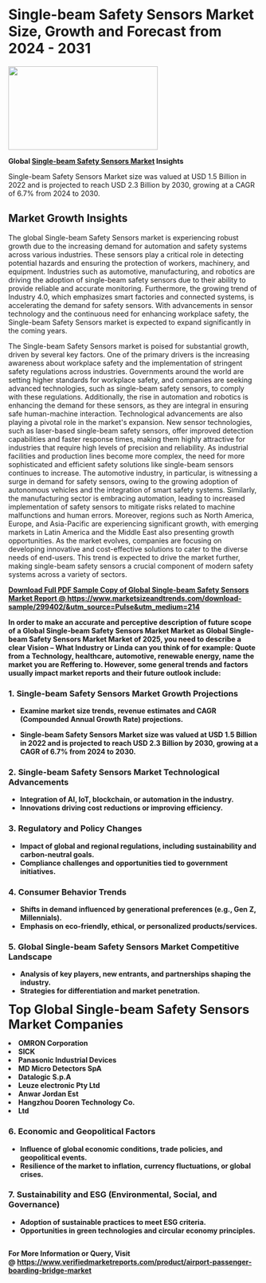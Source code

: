 <H1>Single-beam Safety Sensors Market Size, Growth and Forecast from 2024 - 2031</H1><img class="aligncenter size-medium wp-image-584254" src="https://thirdeyenews.in/wp-content/uploads/2024/09/Global-Market-Research-300x168.jpeg" alt="" width="300" height="168" /><p><strong>Global&nbsp;<a href="https://www.marketsizeandtrends.com/download-sample/299402/&amp;utm_source=Pulse&amp;utm_medium=214">Single-beam Safety Sensors Market</a> Insights</strong></p><p>Single-beam Safety Sensors Market size was valued at USD 1.5 Billion in 2022 and is projected to reach USD 2.3 Billion by 2030, growing at a CAGR of 6.7% from 2024 to 2030.</p><p><h2>Market Growth Insights</h2> <p>The global Single-beam Safety Sensors market is experiencing robust growth due to the increasing demand for automation and safety systems across various industries. These sensors play a critical role in detecting potential hazards and ensuring the protection of workers, machinery, and equipment. Industries such as automotive, manufacturing, and robotics are driving the adoption of single-beam safety sensors due to their ability to provide reliable and accurate monitoring. Furthermore, the growing trend of Industry 4.0, which emphasizes smart factories and connected systems, is accelerating the demand for safety sensors. With advancements in sensor technology and the continuous need for enhancing workplace safety, the Single-beam Safety Sensors market is expected to expand significantly in the coming years.</p> <p><strong><a href="#"></a></strong></p> <p>The Single-beam Safety Sensors market is poised for substantial growth, driven by several key factors. One of the primary drivers is the increasing awareness about workplace safety and the implementation of stringent safety regulations across industries. Governments around the world are setting higher standards for workplace safety, and companies are seeking advanced technologies, such as single-beam safety sensors, to comply with these regulations. Additionally, the rise in automation and robotics is enhancing the demand for these sensors, as they are integral in ensuring safe human-machine interaction. Technological advancements are also playing a pivotal role in the market's expansion. New sensor technologies, such as laser-based single-beam safety sensors, offer improved detection capabilities and faster response times, making them highly attractive for industries that require high levels of precision and reliability. As industrial facilities and production lines become more complex, the need for more sophisticated and efficient safety solutions like single-beam sensors continues to increase. The automotive industry, in particular, is witnessing a surge in demand for safety sensors, owing to the growing adoption of autonomous vehicles and the integration of smart safety systems. Similarly, the manufacturing sector is embracing automation, leading to increased implementation of safety sensors to mitigate risks related to machine malfunctions and human errors. Moreover, regions such as North America, Europe, and Asia-Pacific are experiencing significant growth, with emerging markets in Latin America and the Middle East also presenting growth opportunities. As the market evolves, companies are focusing on developing innovative and cost-effective solutions to cater to the diverse needs of end-users. This trend is expected to drive the market further, making single-beam safety sensors a crucial component of modern safety systems across a variety of sectors.</p> <p><strong><a href="#"></p><p><span class=""><strong>Download Full PDF Sample Copy of Global Single-beam Safety Sensors Market Report</strong> @ <a href="https://www.marketsizeandtrends.com/download-sample/299402/&amp;utm_source=Pulse&amp;utm_medium=214" target="_blank">https://www.marketsizeandtrends.com/download-sample/299402/&amp;utm_source=Pulse&amp;utm_medium=214</a></span></p><p>In order to make an accurate and perceptive description of future scope of a Global&nbsp;Single-beam Safety Sensors Market Market as Global&nbsp;Single-beam Safety Sensors Market Market of 2025, you need to describe a clear Vision &ndash; What Industry or Linda can you think of for example: Quote from a Technology, healthcare, automotive, renewable energy, name the market you are Reffering to. However, some general trends and factors usually impact market reports and their future outlook include:</p><h3>1.&nbsp;<strong>Single-beam Safety Sensors Market Growth Projections</strong></h3><ul><li>Examine market size trends, revenue estimates and CAGR (Compounded Annual Growth Rate) projections.</li><li><p>Single-beam Safety Sensors Market size was valued at USD 1.5 Billion in 2022 and is projected to reach USD 2.3 Billion by 2030, growing at a CAGR of 6.7% from 2024 to 2030.</p></li></ul><h3>2.&nbsp;<strong>Single-beam Safety Sensors Market Technological Advancements</strong></h3><ul><li>Integration of AI, IoT, blockchain, or automation in the industry.</li><li>Innovations driving cost reductions or improving efficiency.</li></ul><h3>3.&nbsp;<strong>Regulatory and Policy Changes</strong></h3><ul><li>Impact of global and regional regulations, including sustainability and carbon-neutral goals.</li><li>Compliance challenges and opportunities tied to government initiatives.</li></ul><h3>4.&nbsp;<strong>Consumer Behavior Trends</strong></h3><ul><li>Shifts in demand influenced by generational preferences (e.g., Gen Z, Millennials).</li><li>Emphasis on eco-friendly, ethical, or personalized products/services.</li></ul><h3>5.&nbsp;<strong>Global Single-beam Safety Sensors Market Competitive Landscape</strong></h3><ul><li>Analysis of key players, new entrants, and partnerships shaping the industry.</li><li>Strategies for differentiation and market penetration.</li></ul><p data-pm-slice="1 1 []"><span style="color: inherit; font-family: inherit; font-size: 25px;">Top Global Single-beam Safety Sensors Market Companies</span></p><div class="" data-test-id=""><p><li>OMRON Corporation</li><li> SICK</li><li> Panasonic Industrial Devices</li><li> MD Micro Detectors SpA</li><li> Datalogic S.p.A</li><li> Leuze electronic Pty Ltd</li><li> Anwar Jordan Est</li><li> Hangzhou Dooren Technology Co.</li><li> Ltd</li></p></div><h3>6.&nbsp;<strong>Economic and Geopolitical Factors</strong></h3><ul><li>Influence of global economic conditions, trade policies, and geopolitical events.</li><li>Resilience of the market to inflation, currency fluctuations, or global crises.</li></ul><h3>7.&nbsp;<strong>Sustainability and ESG (Environmental, Social, and Governance)</strong></h3><ul><li>Adoption of sustainable practices to meet ESG criteria.</li><li>Opportunities in green technologies and circular economy principles.</li></ul><h2><strong style="font-size: 14px;">For More Information or Query, Visit @&nbsp;</strong><a style="background-color: #ffffff; font-size: 14px;" href="https://www.marketsizeandtrends.com/report/single-beam-safety-sensors-market/" target="_blank">https://www.verifiedmarketreports.com/product/airport-passenger-boarding-bridge-market</a></h2>

